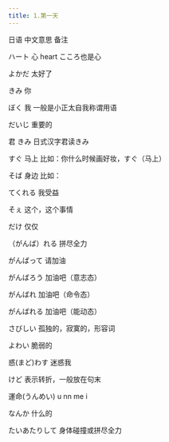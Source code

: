 ```yaml
---
title: 1.第一天
---
```

日语				中文意思		备注

ハート			心 heart		こころ也是心

よかだ			太好了

きみ				你

ぼく				我			一般是小正太自我称谓用语

だいじ			重要的

君				きみ			日式汉字君读きみ

すぐ				马上			比如：你什么时候画好妆，すぐ（马上）

そば				身边			比如：

てくれる			我受益

そぇ				这个，这个事情

だけ				仅仅

（がんば）れる	拼尽全力

がんばって		请加油

がんばろう		加油吧（意志态）

がんばれ			加油吧（命令态）

がんばれる		加油吧（能动态）

さびしい			孤独的，寂寞的，形容词

よわい			脆弱的

惑(まど)わす			迷惑我

けど				表示转折，一般放在句末

運命(うんめい)		u nn me i

なんか			什么的

たいあたりして	身体碰撞或拼尽全力
